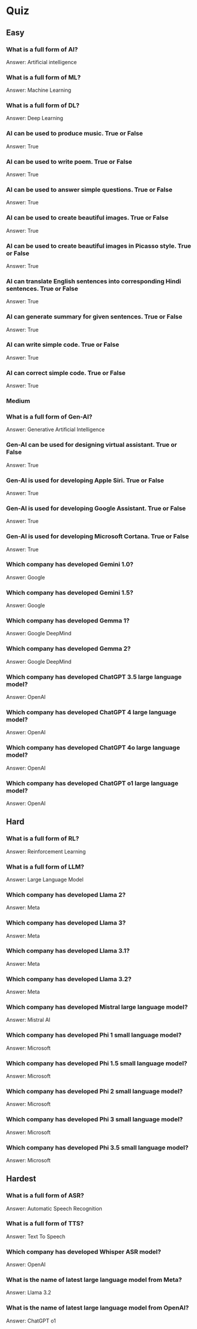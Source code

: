 # Quiz

## Easy

### What is a full form of AI?
Answer: Artificial intelligence

### What is a full form of ML?
Answer: Machine Learning

### What is a full form of DL?
Answer: Deep Learning

### AI can be used to produce music. True or False
Answer: True

### AI can be used to write poem. True or False
Answer: True

### AI can be used to answer simple questions. True or False
Answer: True

### AI can be used to create beautiful images. True or False
Answer: True

### AI can be used to create beautiful images in Picasso style. True or False
Answer: True

### AI can translate English sentences into corresponding Hindi sentences. True or False
Answer: True

### AI can generate summary for given sentences.  True or False
Answer: True

### AI can write simple code. True or False
Answer: True

### AI can correct simple code.  True or False
Answer: True

### Medium

### What is a full form of Gen-AI?
Answer: Generative Artificial Intelligence

### Gen-AI can be used for designing virtual assistant. True or False
Answer: True

### Gen-AI is used for developing Apple Siri. True or False
Answer: True

### Gen-AI is used for developing Google Assistant. True or False
Answer: True

### Gen-AI is used for developing Microsoft Cortana. True or False
Answer: True

### Which company has developed Gemini 1.0?
Answer: Google

### Which company has developed Gemini 1.5?
Answer: Google

### Which company has developed Gemma 1?
Answer: Google DeepMind

### Which company has developed Gemma 2?
Answer: Google DeepMind

### Which company has developed ChatGPT 3.5 large language model?
Answer: OpenAI

### Which company has developed ChatGPT 4 large language model?
Answer: OpenAI

### Which company has developed ChatGPT 4o large language model?
Answer: OpenAI

### Which company has developed ChatGPT o1 large language model?
Answer: OpenAI


## Hard

### What is a full form of RL?
Answer: Reinforcement Learning

### What is a full form of LLM?
Answer: Large Language Model

### Which company has developed Llama 2?
Answer: Meta

### Which company has developed Llama 3?
Answer: Meta

### Which company has developed Llama 3.1?
Answer: Meta

### Which company has developed Llama 3.2?
Answer: Meta

### Which company has developed Mistral large language model?
Answer: Mistral AI

### Which company has developed Phi 1 small language model?
Answer: Microsoft

### Which company has developed Phi 1.5 small language model?
Answer: Microsoft

### Which company has developed Phi 2 small language model?
Answer: Microsoft

### Which company has developed Phi 3 small language model?
Answer: Microsoft

### Which company has developed Phi 3.5 small language model?
Answer: Microsoft

## Hardest

### What is a full form of ASR?
Answer: Automatic Speech Recognition

### What is a full form of TTS?
Answer: Text To Speech

### Which company has developed Whisper ASR model?
Answer: OpenAI

### What is the name of latest large language model from Meta?
Answer: Llama 3.2

### What is the name of latest large language model from OpenAI?
Answer: ChatGPT o1

